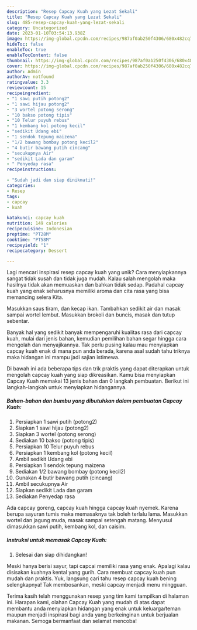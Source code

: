 ```yaml
---
description: "Resep Capcay Kuah yang Lezat Sekali"
title: "Resep Capcay Kuah yang Lezat Sekali"
slug: 485-resep-capcay-kuah-yang-lezat-sekali
category: Uncategorized
date: 2023-01-10T03:54:13.938Z
image: https://img-global.cpcdn.com/recipes/987af0ab250f4306/680x482cq70/capcay-kuah-foto-resep-utama.jpg
hideToc: false
enableToc: true
enableTocContent: false
thumbnail: https://img-global.cpcdn.com/recipes/987af0ab250f4306/680x482cq70/capcay-kuah-foto-resep-utama.jpg
cover: https://img-global.cpcdn.com/recipes/987af0ab250f4306/680x482cq70/capcay-kuah-foto-resep-utama.jpg
author: Admin
authorAv: notfound
ratingvalue: 3.3
reviewcount: 15
recipeingredient:
- "1 sawi putih potong2"
- "1 sawi hijau potong2"
- "3 wortel potong serong"
- "10 bakso potong tipis"
- "10 Telur puyuh rebus"
- "1 kembang kol potong kecil"
- "sedikit Udang ebi"
- "1 sendok tepung maizena"
- "1/2 bawang bombay potong kecil2"
- "4 butir bawang putih cincang"
- "secukupnya Air"
- "sedikit Lada dan garam"
- " Penyedap rasa"
recipeinstructions:

- "Sudah jadi dan siap dinikmati!"
categories:
- Resep
tags:
- capcay
- kuah

katakunci: capcay kuah 
nutrition: 149 calories
recipecuisine: Indonesian
preptime: "PT28M"
cooktime: "PT58M"
recipeyield: "1"
recipecategory: Dessert

---
```





Lagi mencari inspirasi resep capcay kuah yang unik? Cara menyiapkannya sangat tidak susah dan tidak juga mudah. Kalau salah mengolah maka hasilnya tidak akan memuaskan dan bahkan tidak sedap. Padahal capcay kuah yang enak seharusnya memiliki aroma dan cita rasa yang bisa memancing selera Kita.





Masukkan saus tiram, dan kecap ikan. Tambahkan sedikit air dan masak sampai wortel lembut. Masukkan brokoli dan buncis, masak dan tutup sebentar.

Banyak hal yang sedikit banyak mempengaruhi kualitas rasa dari capcay kuah, mulai dari jenis bahan, kemudian pemilihan bahan segar hingga cara mengolah dan menyajikannya. Tak perlu pusing kalau mau menyiapkan capcay kuah enak di mana pun anda berada, karena asal sudah tahu triknya maka hidangan ini mampu jadi sajian istimewa.






Di bawah ini ada beberapa tips dan trik praktis yang dapat diterapkan untuk mengolah capcay kuah yang siap dikreasikan. Kamu bisa menyiapkan Capcay Kuah memakai 13 jenis bahan dan 0 langkah pembuatan. Berikut ini langkah-langkah untuk menyiapkan hidangannya.

<!--inarticleads1-->

##### Bahan-bahan dan bumbu yang dibutuhkan dalam pembuatan Capcay Kuah:

1. Persiapkan 1 sawi putih (potong2)
1. Siapkan 1 sawi hijau (potong2)
1. Siapkan 3 wortel (potong serong)
1. Sediakan 10 bakso (potong tipis)
1. Persiapkan 10 Telur puyuh rebus
1. Persiapkan 1 kembang kol (potong kecil)
1. Ambil sedikit Udang ebi
1. Persiapkan 1 sendok tepung maizena
1. Sediakan 1/2 bawang bombay (potong kecil2)
1. Gunakan 4 butir bawang putih (cincang)
1. Ambil secukupnya Air
1. Siapkan sedikit Lada dan garam
1. Sediakan  Penyedap rasa


Ada capcay goreng, capcay kuah hingga capcay kuah nyemek. Karena berupa sayuran tumis maka memasaknya tak boleh terlalu lama. Masukkan wortel dan jagung muda, masak sampai setengah matang. Menyusul dimasukkan sawi putih, kembang kol, dan caisim. 

<!--inarticleads2-->

##### Instruksi untuk memasak Capcay Kuah:


1. Selesai dan siap dihidangkan!

Meski hanya berisi sayur, tapi capcai memiliki rasa yang enak. Apalagi kalau disisakan kuahnya kental yang gurih. Cara membuat capcay kuah pun mudah dan praktis. Yuk, langsung cari tahu resep capcay kuah bening selengkapnya! Tak membosankan, meski capcay menjadi menu mingguan. 

Terima kasih telah menggunakan resep yang tim kami tampilkan di halaman ini. Harapan kami, olahan Capcay Kuah yang mudah di atas dapat membantu anda menyiapkan hidangan yang enak untuk keluarga/teman maupun menjadi inspirasi bagi anda yang berkeinginan untuk berjualan makanan. Semoga bermanfaat dan selamat mencoba!
